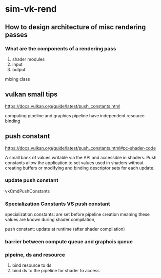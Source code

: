 # sim-vk-rend

## How to design architecture of misc rendering passes 

### What are the components of a rendering pass

1. shader modules
2. input
3. output

mixing class

## vulkan small tips 

https://docs.vulkan.org/guide/latest/push_constants.html

computing pipeline and graphics pipeline have independent resource binding

## push constant
https://docs.vulkan.org/guide/latest/push_constants.html#pc-shader-code

A small bank of values writable via the API and accessible in shaders. Push constants allow the application to set values used in shaders without creating buffers or modifying and binding descriptor sets for each update.

### update push constant

vkCmdPushConstants

### Specialization Constants VS push constant
specialization constants: are set before pipeline creation meaning these values are known during shader compilation,

push constant: update at runtime (after shader compilation)

### barrier between compute queue and graphcis queue

### pipeine, ds and resource
1. bind resource to ds
2. bind ds to the pipeline for shader to access